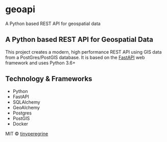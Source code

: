 # geoapi
A Python based REST API for geospatial data
## A Python based REST API for Geospatial Data
This project creates a modern, high performance REST API using GIS data from a PostGres/PostGIS database.  It is based on the <a href="https://fastapi.tiangolo.com" target="_blank">FastAPI</a> web framework and uses Python 3.6+
## Technology & Frameworks
- Python
- FastAPI
- SQLAlchemy
- GeoAlchemy
- Postgres
- PostGIS
- Docker

MIT © [tinyperegrine]()
